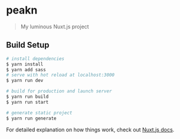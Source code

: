 # peakn

> My luminous Nuxt.js project

## Build Setup

``` bash
# install dependencies
$ yarn install
$ yarn add sass
# serve with hot reload at localhost:3000
$ yarn run dev

# build for production and launch server
$ yarn run build
$ yarn run start

# generate static project
$ yarn run generate
```

For detailed explanation on how things work, check out [Nuxt.js docs](https://nuxtjs.org).
